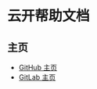 # 云开帮助文档

## 主页
* [GitHub 主页](https://github.com/xyk953651094/SkyDocuments/ "跳转至 GitHub 主页")
* [GitLab 主页](https://gitlab.com/xyk953651094/SkyDocuments/ "跳转至 GitLab 主页")